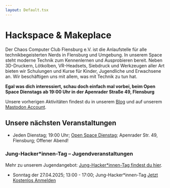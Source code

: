```yaml
---
layout: Default.tsx
---
```


# Hackspace & Makeplace

Der Chaos Computer Club Flensburg e.V. ist die Anlaufstelle für alle technikbegeisterten Nerds in Flensburg und Umgebung. In unserem Space steht moderne Technik zum Kennenlernen und Ausprobieren bereit. Neben 3D-Druckern, Lötkolben, VR-Headsets, Siebdruck und Werkzeugen aller Art bieten wir Schulungen und Kurse für Kinder, Jugendliche und Erwachsene an. Wir beschäftigen uns mit allem, was mit Technik zu tun hat.

**Egal was dich interessiert, schau doch einfach mal vorbei, beim Open Space Dienstags ab 19:00 Uhr in der Apenrader Straße 49, Flensburg**

Unsere vorherigen Aktivitäten findest du in unserem [Blog](/blog/page/1) und auf unserem [Mastodon Account](https://chaos.social/@chaos_fl).

## Unsere nächsten Veranstaltungen

- Jeden Dienstag; 19:00 Uhr; [Open Space Dienstag](/mitmachen/openSpace/); Apenrader Str. 49, Flensburg; Offener Abend!


### Jung-Hacker*innen-Tag – Jugendveranstaltungen

Mehr zu unserem Jugendangebot: [Jung-Hacker*innen-Tag findest du hier](/jugendtreff/jung-hackerinnen-tag/).

- Sonntag der 27.04.2025; 13:00 - 17:00; Jung-Hacker*innen-Tag [Jetzt Kostenlos Anmelden](https://tickets.c3fl.de/c3fl/jht/3/)
